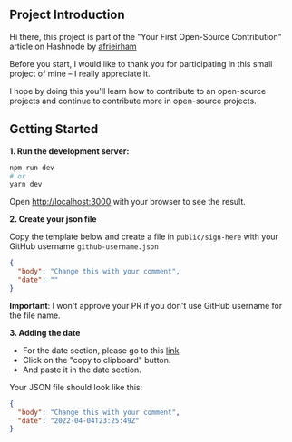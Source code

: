 ## Project Introduction
Hi there, this project is part of the "Your First Open-Source Contribution" article on Hashnode by [afrieirham](https://github.com/afrieirham)

Before you start, I would like to thank you for participating in this small project of mine – I really appreciate it.

I hope by doing this you'll learn how to contribute to an open-source projects and continue to contribute more in open-source projects.

## Getting Started

**1. Run the development server:**

```bash
npm run dev
# or
yarn dev
```

Open [http://localhost:3000](http://localhost:3000) with your browser to see the result.

**2. Create your json file**

Copy the template below and create a file in `public/sign-here` with your GitHub username `github-username.json`

```json
{
  "body": "Change this with your comment",
  "date": ""
}
```

**Important**: I won't approve your PR if you don't use GitHub username for the file name.

**3. Adding the date**

- For the date section, please go to this [link](https://greenwichmeantime.com/articles/clocks/iso/).
- Click on the "copy to clipboard" button.
- And paste it in the date section.

Your JSON file should look like this:

```json
{
  "body": "Change this with your comment",
  "date": "2022-04-04T23:25:49Z"
}
```
